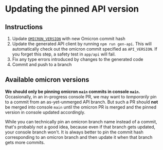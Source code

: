 # Updating the pinned API version

## Instructions

1. Update [`OMICRON_VERSION`](/OMICRON_VERSION) with new Omicron commit hash
1. Update the generated API client by running `npm run gen-api`. This will automatically check out the omicron commit specified as `API_VERSION`. If you forget this step, a safety test in `app/api` will fail.
1. Fix any type errors introduced by changes to the generated code
1. Commit and push to a branch

## Available omicron versions

**We should only be pinning omicron `main` commits in console `main`.** Occasionally, in an in-progress console PR, we may want to _temporarily_ pin to a commit from an as-yet-unmerged API branch. But such a PR should **not** be merged into console `main` until the omicron PR is merged and the pinned version in console updated accordingly.

While you can technically pin an omicron branch name instead of a commit, that's probably not a good idea, because even if that branch gets updated, your console branch won't. It is always better to pin the commit hash corresponding to an omicron branch and then update it when that branch gets more commits.
